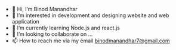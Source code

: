 - 👋 Hi, I’m Binod Manandhar
- 👀 I’m interested in development and designing website and web application
- 🌱 I’m currently learning Node.js and react.js
- 💞️ I’m looking to collaborate on ...
- 📫 How to reach me via my email binodmanandhar7@gmail.com

<!---
urbinod/urbinod is a ✨ special ✨ repository because its `README.md` (this file) appears on your GitHub profile.
You can click the Preview link to take a look at your changes.
--->
